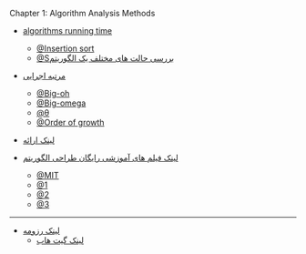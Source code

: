 

Chapter 1: Algorithm Analysis Methods


+ [algorithms running time ]()
  - [@Insertion sort]()
  - [@Sبررسی حالت های مختلف یک الگوریتم]()
  

+ [مرتبه اجرایی]()
  - [@Big-oh]()
  - [@Big-omega]()
  - [@θ]()
  - [@Order of growth]()




+ [لینک ارائه  ](http://dl1.abrim.ir/Videos/FMP/Algorithm/SZ-980173622-Algorithm.mp4) 


+ [لینک فیلم های آموزشی رایگان طراحی الگوریتم]()
  - [@MIT](https://ocw.mit.edu/courses/electrical-engineering-and-computer-science/6-046j-introduction-to-algorithms-sma-5503-fall-2005/video-lectures/)
  - [@1](http://minidars.ir/videos_categories/algorithm/)
  - [@2](https://www.aparat.com/v/AG6Pu?playlist=455888)
  - [@3](https://www.aparat.com/EhsanYasrebi)

  
----------------------------------------------------------------------------------------------------------


+ [لینک رزومه]( https://saharzeinivand.github.io/)  
  - [لینک گیت هاب](https://github.com/saharzeinivand)
